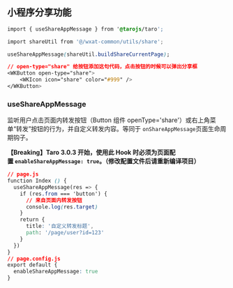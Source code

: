 ## 小程序分享功能

```css
import { useShareAppMessage } from '@tarojs/taro';

import shareUtil from '@/wxat-common/utils/share';

useShareAppMessage(shareUtil.buildShareCurrentPage);

// open-type="share" 给按钮添加这句代码，点击按钮的时候可以弹出分享框
<WKButton open-type="share">
    <WKIcon icon="share" color="#999" />
</WKButton>
```

### **useShareAppMessage**

监听用户点击页面内转发按钮（Button 组件 openType='share'）或右上角菜单“转发”按钮的行为，并自定义转发内容。等同于 `onShareAppMessage`页面生命周期钩子。

**【Breaking】Taro 3.0.3 开始，使用此 Hook 时必须为页面配置 `enableShareAppMessage: true`。（修改配置文件后请重新编译项目）**

```css
// page.js
function Index () {
  useShareAppMessage(res => {
    if (res.from === 'button') {
      // 来自页面内转发按钮
      console.log(res.target)
    }
    return {
      title: '自定义转发标题',
      path: '/page/user?id=123'
    }
  })
}
// page.config.js
export default {
  enableShareAppMessage: true
}
```